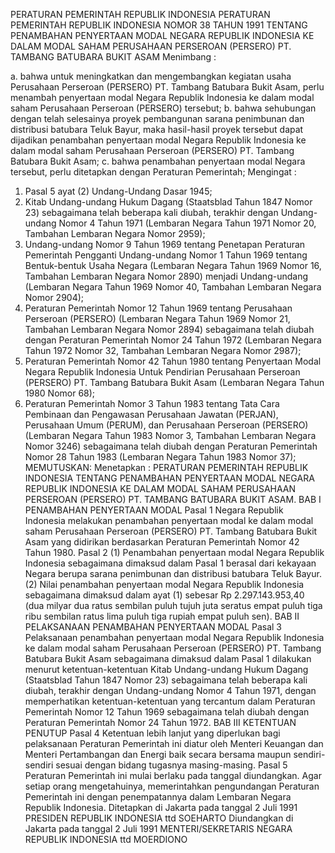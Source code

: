  PERATURAN PEMERINTAH REPUBLIK INDONESIA PERATURAN PEMERINTAH REPUBLIK INDONESIA NOMOR 38 TAHUN 1991 TENTANG PENAMBAHAN PENYERTAAN MODAL NEGARA REPUBLIK INDONESIA KE DALAM MODAL SAHAM PERUSAHAAN PERSEROAN (PERSERO) PT. TAMBANG BATUBARA BUKIT ASAM
Menimbang :

a. bahwa untuk meningkatkan dan mengembangkan kegiatan usaha Perusahaan Perseroan (PERSERO) PT. Tambang Batubara Bukit Asam, perlu menambah penyertaan modal Negara Republik Indonesia ke dalam modal saham Perusahaan Perseroan (PERSERO) tersebut;
b. bahwa sehubungan dengan telah selesainya proyek pembangunan sarana penimbunan dan distribusi batubara Teluk Bayur, maka hasil-hasil proyek tersebut dapat dijadikan penambahan penyertaan modal Negara Republik Indonesia ke dalam modal saham Perusahaan Perseroan (PERSERO) PT. Tambang Batubara Bukit Asam;
c. bahwa penambahan penyertaan modal Negara tersebut, perlu ditetapkan dengan Peraturan Pemerintah;
Mengingat :

1. Pasal 5 ayat (2) Undang-Undang Dasar 1945;
2. Kitab Undang-undang Hukum Dagang (Staatsblad Tahun 1847 Nomor 23) sebagaimana telah beberapa kali diubah, terakhir dengan Undang-undang Nomor 4 Tahun 1971 (Lembaran Negara Tahun 1971 Nomor 20, Tambahan Lembaran Negara Nomor 2959);
3. Undang-undang Nomor 9 Tahun 1969 tentang Penetapan Peraturan Pemerintah Pengganti Undang-undang Nomor 1 Tahun 1969 tentang Bentuk-bentuk Usaha Negara (Lembaran Negara Tahun 1969 Nomor 16, Tambahan Lembaran Negara Nomor 2890) menjadi Undang-undang (Lembaran Negara Tahun 1969 Nomor 40, Tambahan Lembaran Negara Nomor 2904);
4. Peraturan Pemerintah Nomor 12 Tahun 1969 tentang Perusahaan Perseroan (PERSERO) (Lembaran Negara Tahun 1969 Nomor 21, Tambahan Lembaran Negara Nomor 2894) sebagaimana telah diubah dengan Peraturan Pemerintah Nomor 24 Tahun 1972 (Lembaran Negara Tahun 1972 Nomor 32, Tambahan Lembaran Negara Nomor 2987);
5. Peraturan Pemerintah Nomor 42 Tahun 1980 tentang Penyertaan Modal Negara Republik Indonesia Untuk Pendirian Perusahaan Perseroan (PERSERO) PT. Tambang Batubara Bukit Asam (Lembaran Negara Tahun 1980 Nomor 68);
6. Peraturan Pemerintah Nomor 3 Tahun 1983 tentang Tata Cara Pembinaan dan Pengawasan Perusahaan Jawatan (PERJAN), Perusahaan Umum (PERUM), dan Perusahaan Perseroan (PERSERO) (Lembaran Negara Tahun 1983 Nomor 3, Tambahan Lembaran Negara Nomor 3246) sebagaimana telah diubah dengan Peraturan Pemerintah Nomor 28 Tahun 1983 (Lembaran Negara Tahun 1983 Nomor 37);
MEMUTUSKAN:
 Menetapkan : PERATURAN PEMERINTAH REPUBLIK INDONESIA TENTANG PENAMBAHAN PENYERTAAN MODAL NEGARA REPUBLIK INDONESIA KE DALAM MODAL SAHAM PERUSAHAAN PERSEROAN (PERSERO) PT. TAMBANG BATUBARA BUKIT ASAM.
BAB I PENAMBAHAN PENYERTAAN MODAL
Pasal 1
Negara Republik Indonesia melakukan penambahan penyertaan modal ke dalam modal saham Perusahaan Perseroan (PERSERO) PT. Tambang Batubara Bukit Asam yang didirikan berdasarkan Peraturan Pemerintah Nomor 42 Tahun 1980.
Pasal 2
(1) Penambahan penyertaan modal Negara Republik Indonesia sebagaimana dimaksud dalam Pasal 1 berasal dari kekayaan Negara berupa sarana penimbunan dan distribusi batubara Teluk Bayur.
(2) Nilai penambahan penyertaan modal Negara Republik Indonesia sebagaimana dimaksud dalam ayat (1) sebesar Rp 2.297.143.953,40 (dua milyar dua ratus sembilan puluh tujuh juta seratus empat puluh tiga ribu sembilan ratus lima puluh tiga rupiah empat puluh sen).
BAB II PELAKSANAAN PENAMBAHAN PENYERTAAN MODAL
Pasal 3
Pelaksanaan penambahan penyertaan modal Negara Republik Indonesia ke dalam modal saham Perusahaan Perseroan (PERSERO) PT. Tambang Batubara Bukit Asam sebagaimana dimaksud dalam Pasal 1 dilakukan menurut ketentuan-ketentuan Kitab Undang-undang Hukum Dagang (Staatsblad Tahun 1847 Nomor 23) sebagaimana telah beberapa kali diubah, terakhir dengan Undang-undang Nomor 4 Tahun 1971, dengan memperhatikan ketentuan-ketentuan yang tercantum dalam Peraturan Pemerintah Nomor 12 Tahun 1969 sebagaimana telah diubah dengan Peraturan Pemerintah Nomor 24 Tahun 1972.
BAB III KETENTUAN PENUTUP
Pasal 4
Ketentuan lebih lanjut yang diperlukan bagi pelaksanaan Peraturan Pemerintah ini diatur oleh Menteri Keuangan dan Menteri Pertambangan dan Energi baik secara bersama maupun sendiri-sendiri sesuai dengan bidang tugasnya masing-masing.
Pasal 5
Peraturan Pemerintah ini mulai berlaku pada tanggal diundangkan.
Agar setiap orang mengetahuinya, memerintahkan pengundangan Peraturan Pemerintah ini dengan penempatannya dalam Lembaran Negara Republik Indonesia. Ditetapkan di Jakarta pada tanggal 2 Juli 1991 PRESIDEN REPUBLIK INDONESIA ttd SOEHARTO Diundangkan di Jakarta pada tanggal 2 Juli 1991 MENTERI/SEKRETARIS NEGARA REPUBLIK INDONESIA ttd MOERDIONO